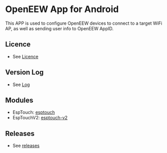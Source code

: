 # OpenEEW App for Android
This APP is used to configure OpenEEW devices to connect to a target WiFi AP, as well as sending user info to OpenEEW AppID.

## Licence
- See [Licence](ESPRESSIF_MIT_LICENSE)

## Version Log
- See [Log](log/log-en.md)

## Modules
- EspTouch: [esptouch](esptouch)
- EspTouchV2: [esptouch-v2](esptouch-v2)

## Releases
- See [releases](https://github.com/EspressifApp/EsptouchForAndroid/releases)

